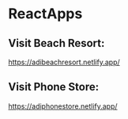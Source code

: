 # ReactApps

## Visit Beach Resort:
https://adibeachresort.netlify.app/

## Visit Phone Store:
https://adiphonestore.netlify.app/
